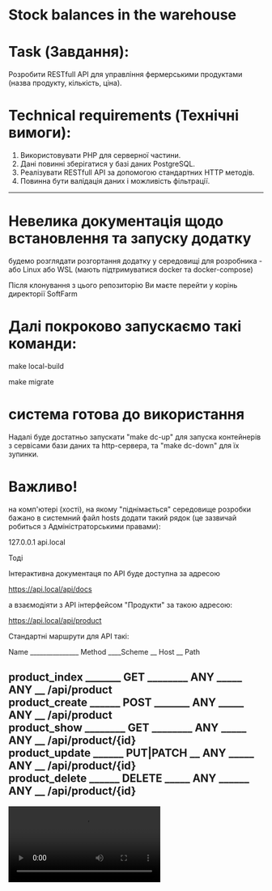 # Stock balances in the warehouse

# Task (Завдання):
Розробити RESTfull API для управління фермерськими продуктами (назва продукту, кількість, ціна).

# Technical requirements (Технічні вимоги):
1. Використовувати PHP для серверної частини.
2. Дані повинні зберігатися у базі даних PostgreSQL.
3. Реалізувати RESTfull API за допомогою стандартних HTTP методів.
4. Повинна бути валідація даних і можливість фільтрації.
---
# Невелика документація щодо встановлення та запуску додатку
будемо розглядати розгортання додатку у середовищі для розробника - або Linux або WSL (мають підтримуватися docker та docker-compose)

Після клонування з цього репозиторію Ви маєте перейти у корінь директорії SoftFarm

# Далі покроково запускаємо такі команди:

make local-build

make migrate

# система готова до використання

Надалі буде достатньо запускати "make dc-up" для запуска контейнерів з сервісами бази даних та http-сервера,
 та "make dc-down" для їх зупинки.


# Важливо! 
на комп'ютері (хості), на якому "піднімається" середовище розробки бажано в системний файл hosts додати такий рядок (це зазвичай робиться з Адміністраторськими правами):

127.0.0.1 api.local

Тоді

Інтерактивна документаця по API буде доступна за адресою

https://api.local/api/docs

а взаємодіяти з API інтерфейсом "Продукти" за такою адресою:

https://api.local/api/product

Стандартні маршрути для API такі:

 Name _______________ Method ____Scheme __ Host __ Path

product_index _______ GET ________ ANY _____ ANY __   /api/product                         
product_create ______ POST _______ ANY _____ ANY __   /api/product                         
product_show ________ GET ________ ANY _____ ANY __   /api/product/{id}                    
product_update ______ PUT|PATCH __ ANY _____ ANY __   /api/product/{id}                    
product_delete ______ DELETE _____ ANY ______ ANY __   /api/product/{id}
 ---

![VideoManual](manuals%2FSetup_&_Run.mp4)

